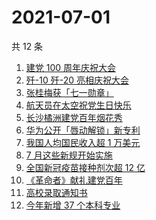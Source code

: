# 2021-07-01

共 12 条

<!-- BEGIN -->
<!-- 最后更新时间 Thu Jul 01 2021 13:05:09 GMT+0800 (China Standard Time) -->

1. [建党 100 周年庆祝大会](https://www.zhihu.com/search?q=庆祝大会)
2. [歼-10 歼-20 亮相庆祝大会](https://www.zhihu.com/search?q=歼20)
3. [张桂梅获「七一勋章」](https://www.zhihu.com/search?q=张桂梅)
4. [航天员在太空祝党生日快乐](https://www.zhihu.com/search?q=中国空间站)
5. [长沙橘洲建党百年烟花秀](https://www.zhihu.com/search?q=长沙烟花秀)
6. [华为公开「唇动解锁」新专利](https://www.zhihu.com/search?q=唇动解锁)
7. [我国人均国民收入超 1 万美元](https://www.zhihu.com/search?q=人均国民收入)
8. [7 月这些新规开始实施](https://www.zhihu.com/search?q=新规)
9. [全国新冠疫苗接种剂次超 12 亿](https://www.zhihu.com/search?q=新冠疫苗接种)
10. [《革命者》献礼建党百年](https://www.zhihu.com/search?q=革命者)
11. [高校录取通知书](https://www.zhihu.com/search?q=高校录取通知书)
12. [今年新增 37 个本科专业](https://www.zhihu.com/search?q=新专业)

<!-- END -->
